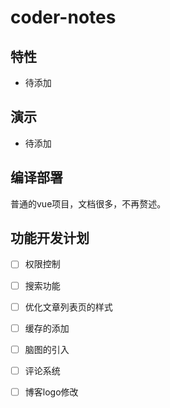 # coder-notes

## 特性

- 待添加

## 演示

- 待添加

## 编译部署

普通的vue项目，文档很多，不再赘述。

## 功能开发计划

* [ ] 权限控制
* [ ] 搜索功能
* [ ] 优化文章列表页的样式
* [ ] 缓存的添加
* [ ] 脑图的引入
* [ ] 评论系统
* [ ] 博客logo修改

